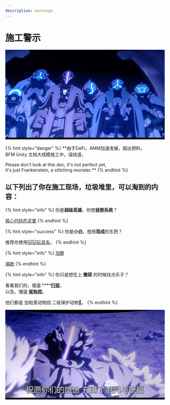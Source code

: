 ```yaml
---
description: warnings
---
```


# 施工警示

![](.gitbook/assets/9lddq5-60urxrz7it3cs1hc-u0.png)

{% hint style="danger" %}
**由于DeFi，AMM加速发展，超出预料，  
BFM Unity 文档大规模施工中，请绕道。  
  
Please don't look at this doc, it's not perfect yet,   
it's just Frankenstein, a stitching monster.**
{% endhint %}

## **以下列出了你在施工现场，垃圾堆里，可以淘到的内容：**

{% hint style="info" %}
你是**超级英雄**，你想**拯救系统**？  
  
[核心代码在这里](https://guhhhhaa.gitbook.io/bfm/ruan-jian-bfm-on-python)
{% endhint %}

{% hint style="success" %}
你是**小白**，想用**现成**的东西？  
  
推荐你使用[🐱🐱玩具车](https://www.fmz.com/bbs-topic/5371)。
{% endhint %}

{% hint style="info" %}
[加群](https://guhhhhaa.gitbook.io/bfm/ru-he-jia-ru-wo-men-de-tao-lun-qun-zu)  


[捐款](https://guhhhhaa.gitbook.io/bfm/juan-zeng)
{% endhint %}

{% hint style="info" %}
你只是想在上 **撤硕** 的时候找点乐子？

看看我们的，傻逼 ****[**行政**](https://guhhhhaa.gitbook.io/bfm/guan-li-wen-ti-jie-da-1-jie-gou-yin-ru)，  
以及，懵逼 [**架构师**](https://guhhhhaa.gitbook.io/bfm/guan-li-fa-zhan-lu-xian)。

他们都是 加帕里动物园 二级保护动物🐒。
{% endhint %}

![](.gitbook/assets/9lddq5-53hnx10z9wt3cs1hc-u0.png)

